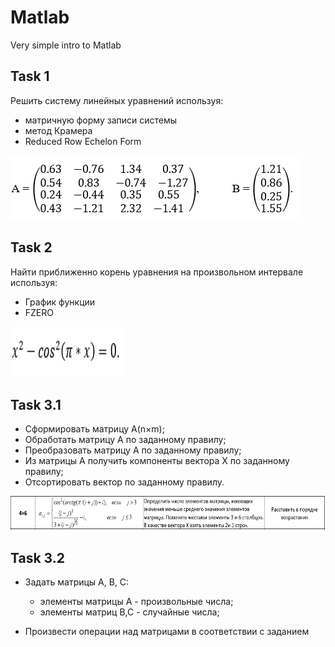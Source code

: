 # Matlab
Very simple intro to Matlab
## Task 1 
Решить систему линейных уравнений используя:
* матричную форму записи системы
* метод Крамера 
* Reduced Row Echelon Form
<p align="left">
  <img src="./img/git1.png" alt="Size Limit CLI" width="464" height="103">
</p>

## Task 2
Найти приближенно корень уравнения на произвольном интервале используя:
* График функции
* FZERO
<p align="left">
  <img src="./img/git2.png" alt="Size Limit CLI" width="178" height="81">
</p>

## Task 3.1
* Сформировать матрицу A(n×m);
* Обработать матрицу А по заданному правилу;
* Преобразовать матрицу А  по заданному правилу;
* Из матрицы  А получить компоненты вектора  X по заданному правилу;
* Отсортировать вектор по заданному правилу.
<p align="left">
  <img src="./img/git3.png" alt="Size Limit CLI" width="986" height="54">
</p>

## Task 3.2
* Задать матрицы А, В, С:
  - элементы матрицы A - произвольные числа;
  - элементы матриц B,C - случайные числа;

* Произвести операции над матрицами в соответствии с заданием 

